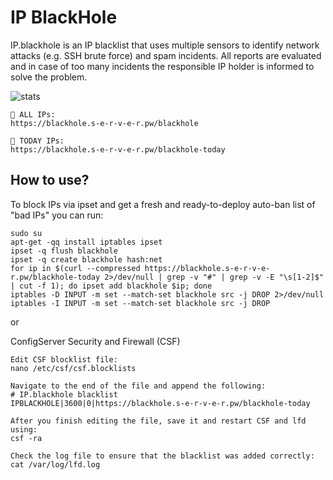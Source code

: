 # IP BlackHole

IP.blackhole is an IP blacklist that uses multiple sensors to identify network attacks (e.g. SSH brute force) and spam incidents. All reports are evaluated and in case of too many incidents the responsible IP holder is informed to solve the problem.

![stats](https://blackhole.s-e-r-v-e-r.pw/img?blackhole)

```
🚫 ALL IPs:
https://blackhole.s-e-r-v-e-r.pw/blackhole

🚫 TODAY IPs:
https://blackhole.s-e-r-v-e-r.pw/blackhole-today
```

How to use?
----
To block IPs via ipset and get a fresh and ready-to-deploy auto-ban list of "bad IPs" you can run:
```
sudo su
apt-get -qq install iptables ipset
ipset -q flush blackhole
ipset -q create blackhole hash:net
for ip in $(curl --compressed https://blackhole.s-e-r-v-e-r.pw/blackhole-today 2>/dev/null | grep -v "#" | grep -v -E "\s[1-2]$" | cut -f 1); do ipset add blackhole $ip; done
iptables -D INPUT -m set --match-set blackhole src -j DROP 2>/dev/null
iptables -I INPUT -m set --match-set blackhole src -j DROP
```
or 

ConfigServer Security and Firewall (CSF)
```
Edit CSF blocklist file:
nano /etc/csf/csf.blocklists

Navigate to the end of the file and append the following:
# IP.blackhole blacklist
IPBLACKHOLE|3600|0|https://blackhole.s-e-r-v-e-r.pw/blackhole-today

After you finish editing the file, save it and restart CSF and lfd using:
csf -ra

Check the log file to ensure that the blacklist was added correctly:
cat /var/log/lfd.log
```
